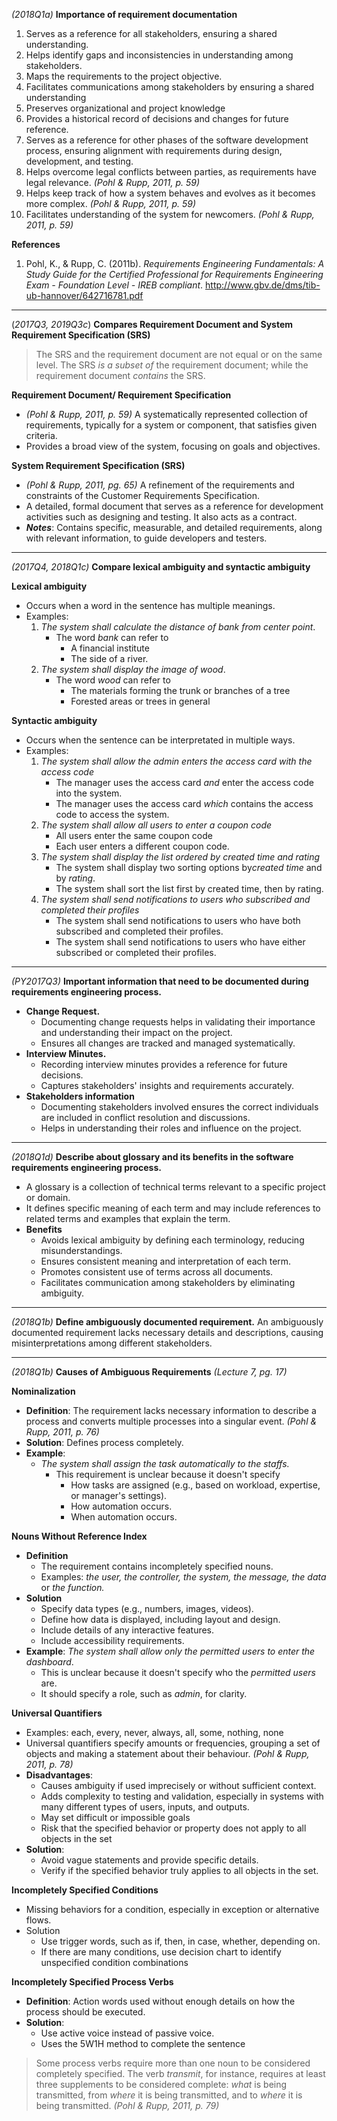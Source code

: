 *(2018Q1a)* **Importance of requirement documentation**
1. Serves as a reference for all stakeholders, ensuring a shared understanding.
2. Helps identify gaps and inconsistencies in understanding among stakeholders.
3. Maps the requirements to the project objective.
4. Facilitates communications among stakeholders by ensuring a shared understanding
5. Preserves organizational and project knowledge
6. Provides a historical record of decisions and changes for future reference.
7. Serves as a reference for other phases of the software development process, ensuring alignment with requirements during design, development, and testing.
8. Helps overcome legal conflicts between parties, as requirements have legal relevance. *(Pohl & Rupp, 2011, p. 59)*
9. Helps keep track of how a system behaves and evolves as it becomes more complex. *(Pohl & Rupp, 2011, p. 59)* 
10. Facilitates understanding of the system for newcomers. *(Pohl & Rupp, 2011, p. 59)* 

**References**
1. Pohl, K., & Rupp, C. (2011b). _Requirements Engineering Fundamentals: A Study Guide for the Certified Professional for Requirements Engineering Exam - Foundation Level - IREB compliant_. http://www.gbv.de/dms/tib-ub-hannover/642716781.pdf

---
(*2017Q3, 2019Q3c*) **Compares Requirement Document and System Requirement Specification (SRS)**

> The SRS and the requirement document are not equal or on the same level. The SRS *is a subset of* the requirement document; while the requirement document *contains* the SRS.

**Requirement Document/ Requirement Specification**
- *(Pohl & Rupp, 2011, p. 59)* A systematically represented collection of requirements, typically for a system or component, that satisfies given criteria.
- Provides a broad view of the system, focusing on goals and objectives.

**System Requirement Specification (SRS)**
- *(Pohl & Rupp, 2011, pg. 65)* A refinement of the requirements and constraints of the Customer Requirements Specification.
- A detailed, formal document that serves as a reference for development activities such as designing and testing. It also acts as a contract.
- ***Notes***: Contains specific, measurable, and detailed requirements, along with relevant information, to guide developers and testers.

---
*(2017Q4, 2018Q1c)* **Compare lexical ambiguity and syntactic ambiguity**

**Lexical ambiguity**
- Occurs when a word in the sentence has multiple meanings.
- Examples:
	1. *The system shall calculate the distance of bank from center point*. 
		- The word *bank* can refer to 
			- A financial institute
			- The side of a river.
	2. *The system shall display the image of wood*. 
		- The word *wood* can refer to
			- The materials forming the trunk or branches of a tree
			- Forested areas or trees in general
	
**Syntactic ambiguity**
- Occurs when the sentence can be interpretated in multiple ways.
- Examples:
	1. *The system shall allow the admin enters the access card with the access code*
		- The manager uses the access card *and* enter the access code into the system.
		- The manager uses the access card *which* contains the access code to access the system.
	2. *The system shall allow all users to enter a coupon code*
		- All users enter the same coupon code
		- Each user enters a different coupon code.
	3. *The system shall display the list ordered by created time and rating*
		- The system shall display two sorting options by*created time* and by *rating*.
		- The system shall sort the list first by created time, then by rating.
	4. *The system shall send notifications to users who subscribed and completed their profiles*
		- The system shall send notifications to users who have both subscribed and completed their profiles.
		- The system shall send notifications to users who have either subscribed or completed their profiles.

---
*(PY2017Q3)* **Important information that need to be documented during requirements engineering process.**
- **Change Request.**
	- Documenting change requests helps in validating their importance and understanding their impact on the project.
	- Ensures all changes are tracked and managed systematically.
- **Interview Minutes.** 
	- Recording interview minutes provides a reference for future decisions.
	- Captures stakeholders' insights and requirements accurately.
- **Stakeholders information**
	- Documenting stakeholders involved ensures the correct individuals are included in conflict resolution and discussions.
	- Helps in understanding their roles and influence on the project.
---
*(2018Q1d)* **Describe about glossary and its benefits in the software requirements engineering process.**
- A glossary is a collection of technical terms relevant to a specific project or domain.
- It defines specific meaning of each term and may include references to related terms and examples that explain the term.
- **Benefits**
	- Avoids lexical ambiguity by defining each terminology, reducing misunderstandings.
	- Ensures consistent meaning and interpretation of each term.
	- Promotes consistent use of terms across all documents.
	- Facilitates communication among stakeholders by eliminating ambiguity.	
---
*(2018Q1b)* **Define ambiguously documented requirement.**
An ambiguously documented requirement lacks necessary details and descriptions, causing misinterpretations among different stakeholders.

---
*(2018Q1b)* **Causes of Ambiguous Requirements**
*(Lecture 7, pg. 17)*

**Nominalization** 
-  **Definition**: The requirement lacks necessary information to describe a process and converts multiple processes into a singular event. *(Pohl & Rupp, 2011, p. 76)*
- **Solution**: Defines process completely.
- **Example**: 
	- *The system shall assign the task automatically to the staffs.* 
		- This requirement is unclear because it doesn't specify
			- How tasks are assigned (e.g., based on workload, expertise, or manager's settings).
			- How automation occurs.
			- When automation occurs.

**Nouns Without Reference Index**
- **Definition**
	- The requirement contains incompletely specified nouns.
	- Examples: *the user, the controller, the system, the message, the data* or *the function.*
- **Solution**
	- Specify data types (e.g., numbers, images, videos).
	- Define how data is displayed, including layout and design.
	- Include details of any interactive features.
	- Include accessibility requirements.
- **Example**: *The system shall allow only the permitted users to enter the dashboard*. 
	- This is unclear because it doesn't specify who the *permitted users* are.
	- It should specify a role, such as *admin*, for clarity.

**Universal Quantifiers**
- Examples: each, every, never, always, all, some, nothing, none
- Universal quantifiers specify amounts or frequencies, grouping a set of objects and making a statement about their behaviour. *(Pohl & Rupp, 2011, p. 78)*
- **Disadvantages**:
	- Causes ambiguity if used imprecisely or without sufficient context.
	- Adds complexity to testing and validation, especially in systems with many different types of users, inputs, and outputs.
	- May set difficult or impossible goals
	- Risk that the specified behavior or property does not apply to all objects in the set
- **Solution**: 
	- Avoid vague statements and provide specific details.
	- Verify if the specified behavior truly applies to all objects in the set.

**Incompletely Specified Conditions**
- Missing behaviors for a condition, especially in exception or alternative flows. 
- Solution
	- Use trigger words, such as if, then, in case, whether, depending on.
	- If there are many conditions, use decision chart to identify unspecified condition combinations 

**Incompletely Specified Process Verbs**
- **Definition**: Action words used without enough details on how the process should be executed.
- **Solution**: 
	- Use active voice instead of passive voice.
	- Uses the 5W1H method to complete the sentence

> Some process verbs require more than one noun to be considered completely specified. The verb *transmit*, for instance, requires at least three supplements to be considered complete: *what* is being transmitted, from *where* it is being transmitted, and to *where* it is being transmitted. *(Pohl & Rupp, 2011, p. 79)*


